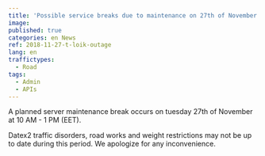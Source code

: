 ```yaml
---
title: 'Possible service breaks due to maintenance on 27th of November at 10 AM - 1 PM (EET) '
image:
published: true
categories: en News
ref: 2018-11-27-t-loik-outage
lang: en
traffictypes:
  - Road
tags:
  - Admin
  - APIs
---
```


A planned server maintenance break occurs on tuesday 27th of November at 10 AM -
1 PM (EET).

Datex2 traffic disorders, road works and weight restrictions may not be up to
date during this period. We apologize for any inconvenience.
